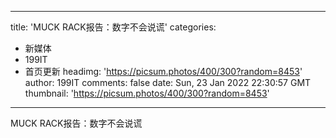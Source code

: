 
---
title: 'MUCK RACK报告：数字不会说谎'
categories: 
 - 新媒体
 - 199IT
 - 首页更新
headimg: 'https://picsum.photos/400/300?random=8453'
author: 199IT
comments: false
date: Sun, 23 Jan 2022 22:30:57 GMT
thumbnail: 'https://picsum.photos/400/300?random=8453'
---

<div>   
MUCK RACK报告：数字不会说谎  
</div>
            
